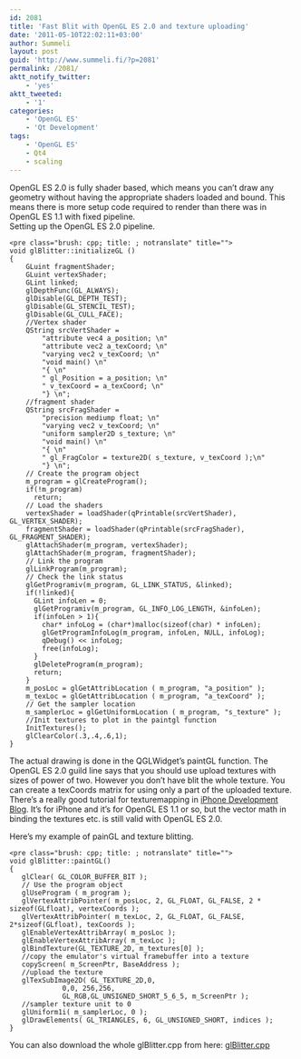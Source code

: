 ```yaml
---
id: 2081
title: 'Fast Blit with OpenGL ES 2.0 and texture uploading'
date: '2011-05-10T22:02:11+03:00'
author: Summeli
layout: post
guid: 'http://www.summeli.fi/?p=2081'
permalink: /2081/
aktt_notify_twitter:
    - 'yes'
aktt_tweeted:
    - '1'
categories:
    - 'OpenGL ES'
    - 'Qt Development'
tags:
    - 'OpenGL ES'
    - Qt4
    - scaling
---
```


OpenGL ES 2.0 is fully shader based, which means you can’t draw any geometry without having the appropriate shaders loaded and bound. This means there is more setup code required to render than there was in OpenGL ES 1.1 with fixed pipeline.  
Setting up the OpenGL ES 2.0 pipeline.

```
<pre class="brush: cpp; title: ; notranslate" title="">
void glBlitter::initializeGL ()
{
    GLuint fragmentShader;
    GLuint vertexShader;
    GLint linked;
    glDepthFunc(GL_ALWAYS);
    glDisable(GL_DEPTH_TEST);
    glDisable(GL_STENCIL_TEST);
    glDisable(GL_CULL_FACE);
    //Vertex shader
    QString srcVertShader =
        "attribute vec4 a_position; \n"
        "attribute vec2 a_texCoord; \n"
        "varying vec2 v_texCoord; \n"
        "void main() \n"
        "{ \n"
        " gl_Position = a_position; \n"
        " v_texCoord = a_texCoord; \n"
        "} \n";
    //fragment shader
    QString srcFragShader =
        "precision mediump float; \n"
        "varying vec2 v_texCoord; \n"
        "uniform sampler2D s_texture; \n"
        "void main() \n"
        "{ \n"
        " gl_FragColor = texture2D( s_texture, v_texCoord );\n"
        "} \n";
    // Create the program object
    m_program = glCreateProgram();
    if(!m_program)
      return;
    // Load the shaders
    vertexShader = loadShader(qPrintable(srcVertShader), GL_VERTEX_SHADER);
    fragmentShader = loadShader(qPrintable(srcFragShader), GL_FRAGMENT_SHADER);
    glAttachShader(m_program, vertexShader);
    glAttachShader(m_program, fragmentShader);
    // Link the program
    glLinkProgram(m_program);
    // Check the link status
    glGetProgramiv(m_program, GL_LINK_STATUS, &linked);
    if(!linked){
      GLint infoLen = 0;
      glGetProgramiv(m_program, GL_INFO_LOG_LENGTH, &infoLen);
      if(infoLen > 1){
        char* infoLog = (char*)malloc(sizeof(char) * infoLen);
        glGetProgramInfoLog(m_program, infoLen, NULL, infoLog);
        qDebug() << infoLog;
        free(infoLog);
      }
      glDeleteProgram(m_program);
      return;
    }
    m_posLoc = glGetAttribLocation ( m_program, "a_position" );
    m_texLoc = glGetAttribLocation ( m_program, "a_texCoord" );
    // Get the sampler location
    m_samplerLoc = glGetUniformLocation ( m_program, "s_texture" );
    //Init textures to plot in the paintgl function
    InitTextures();
    glClearColor(.3,.4,.6,1);
}
```

The actual drawing is done in the QGLWidget’s paintGL function. The OpenGL ES 2.0 guild line says that you should use upload textures with sizes of power of two. However you don’t have blit the whole texture. You can create a texCoords matrix for using only a part of the uploaded texture. There’s a really good tutorial for texturemapping in [iPhone Development Blog](http://iphonedevelopment.blogspot.com/2009/05/opengl-es-from-ground-up-part-6_25.html). It’s for iPhone and it’s for OpenGL ES 1.1 or so, but the vector math in binding the textures etc. is still valid with OpenGL ES 2.0.  
  
Here’s my example of painGL and texture blitting.

```
<pre class="brush: cpp; title: ; notranslate" title="">
void glBlitter::paintGL()
{
   glClear( GL_COLOR_BUFFER_BIT );
   // Use the program object
   glUseProgram ( m_program );
   glVertexAttribPointer( m_posLoc, 2, GL_FLOAT, GL_FALSE, 2 * sizeof(GLfloat), vertexCoords );
   glVertexAttribPointer( m_texLoc, 2, GL_FLOAT, GL_FALSE, 2*sizeof(GLfloat), texCoords );
   glEnableVertexAttribArray( m_posLoc );
   glEnableVertexAttribArray( m_texLoc );
   glBindTexture(GL_TEXTURE_2D, m_textures[0] );
   //copy the emulator's virtual framebuffer into a texture
   copyScreen( m_ScreenPtr, BaseAddress );
   //upload the texture
   glTexSubImage2D( GL_TEXTURE_2D,0,
             0,0, 256,256,
             GL_RGB,GL_UNSIGNED_SHORT_5_6_5, m_ScreenPtr );
   //sampler texture unit to 0
   glUniform1i( m_samplerLoc, 0 );
   glDrawElements( GL_TRIANGLES, 6, GL_UNSIGNED_SHORT, indices );
}
```

You can also download the whole glBlitter.cpp from here: [glBlitter.cpp](http://www.summeli.com/wp-content/uploads/2011/05/glBlitter.cpp)